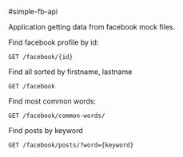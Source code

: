 #simple-fb-api

Application getting data from facebook mock files.

Find facebook profile by id:

    GET /facebook/{id}

Find all sorted by firstname, lastname

    GET /facebook

Find most common words:

    GET /facebook/common-words/

Find posts by keyword

    GET /facebook/posts/?word={keyword}
